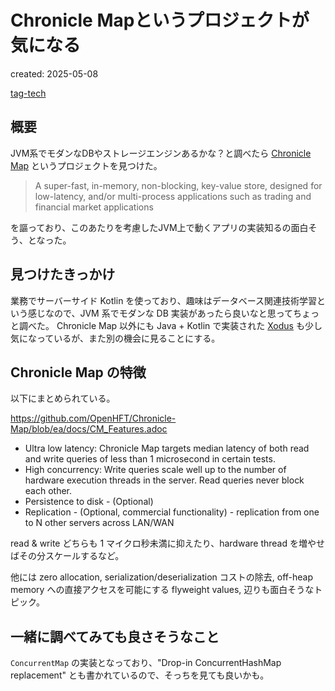 # Chronicle Mapというプロジェクトが気になる

created: 2025-05-08

[tag-tech](https://github.com/search?q=repo%3Ahmarui66%2Fmemo+tag-tech&type=code)

## 概要

JVM系でモダンなDBやストレージエンジンあるかな？と調べたら [Chronicle Map](https://github.com/OpenHFT/Chronicle-Map) というプロジェクトを見つけた。

> A super-fast, in-memory, non-blocking, key-value store, designed for low-latency, and/or multi-process applications such as trading and financial market applications

を謳っており、このあたりを考慮したJVM上で動くアプリの実装知るの面白そう、となった。

## 見つけたきっかけ

業務でサーバーサイド Kotlin を使っており、趣味はデータベース関連技術学習という感じなので、JVM 系でモダンな DB 実装があったら良いなと思ってちょっと調べた。
Chronicle Map 以外にも Java + Kotlin で実装された [Xodus](https://github.com/JetBrains/xodus) も少し気になっているが、また別の機会に見ることにする。

## Chronicle Map の特徴

以下にまとめられている。

https://github.com/OpenHFT/Chronicle-Map/blob/ea/docs/CM_Features.adoc

- Ultra low latency: Chronicle Map targets median latency of both read and write queries of less than 1 microsecond in certain tests.
- High concurrency: Write queries scale well up to the number of hardware execution threads in the server. Read queries never block each other.
- Persistence to disk - (Optional)
- Replication - (Optional, commercial functionality) - replication from one to N other servers across LAN/WAN

read & write どちらも 1 マイクロ秒未満に抑えたり、hardware thread を増やせばその分スケールするなど。

他には zero allocation, serialization/deserialization コストの除去, off-heap memory への直接アクセスを可能にする flyweight values, 辺りも面白そうなトピック。

## 一緒に調べてみても良さそうなこと

`ConcurrentMap` の実装となっており、"Drop-in ConcurrentHashMap replacement" とも書かれているので、そっちを見ても良いかも。

